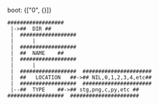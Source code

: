 boot: {["0", {}]}

	##################
     |->##	DIR	##
     |	##################
     |		|
     |	##################
     |	##	NAME	##
     |	##################
     |		|
     |	##################  ######################
     |	##   LOCATION   ##->## NIL,0,1,2,3,4,etc##
     |	##################  ######################
     |--##	TYPE	##->## stg,png,c,py,etc ##
	##################  ######################
